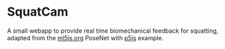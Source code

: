 # SquatCam

A small webapp to provide real time biomechanical feedback for squatting, adapted from the [ml5js.org](https://ml5js.org/) PoseNet with [p5js](https://p5js.org/) example.